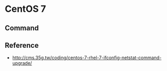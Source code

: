 # CentOS 7

## Command

## Reference
* http://cms.35g.tw/coding/centos-7-rhel-7-ifconfig-netstat-command-upgrade/
